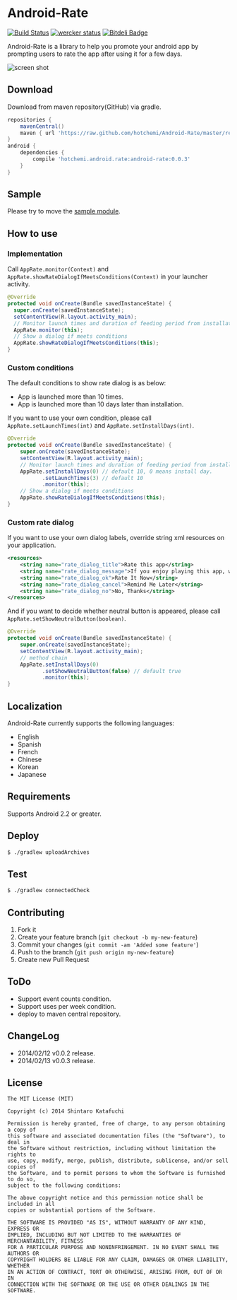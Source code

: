 Android-Rate
============

[![Build Status](https://travis-ci.org/hotchemi/Android-Rate.png?branch=master)](https://travis-ci.org/hotchemi/Android-Rate)
[![wercker status](https://app.wercker.com/status/787f5e7eb79d3b44b9bb7a63b3a6d2b7/s/ "wercker status")](https://app.wercker.com/project/bykey/787f5e7eb79d3b44b9bb7a63b3a6d2b7)
[![Bitdeli Badge](https://d2weczhvl823v0.cloudfront.net/hotchemi/android-rate/trend.png)](https://bitdeli.com/free "Bitdeli Badge")

Android-Rate is a library to help you promote your android app by prompting users to rate the app after using it for a few days.

![screen shot](https://raw2.github.com/hotchemi/Android-Rate/master/documents/screen_shot.png)

## Download

Download from maven repository(GitHub) via gradle.

```groovy
repositories {
    mavenCentral()
    maven { url 'https://raw.github.com/hotchemi/Android-Rate/master/repository/' }
}
android {
    dependencies {
        compile 'hotchemi.android.rate:android-rate:0.0.3'
    }
}
```

## Sample

Please try to move the [sample module](https://github.com/hotchemi/Android-Rate/tree/master/sample/).

## How to use

### Implementation

Call `AppRate.monitor(Context)` and `AppRate.showRateDialogIfMeetsConditions(Context)` in your launcher activity.

```java
@Override
protected void onCreate(Bundle savedInstanceState) {
  super.onCreate(savedInstanceState);
  setContentView(R.layout.activity_main);
  // Monitor launch times and duration of feeding period from installation
  AppRate.monitor(this);
  // Show a dialog if meets conditions
  AppRate.showRateDialogIfMeetsConditions(this);
}
```

### Custom conditions

The default conditions to show rate dialog is as below:

* App is launched more than 10 times.
* App is launched more than 10 days later than installation.

If you want to use your own condition, please call `AppRate.setLaunchTimes(int)` and `AppRate.setInstallDays(int)`.

```java
@Override
protected void onCreate(Bundle savedInstanceState) {
    super.onCreate(savedInstanceState);
    setContentView(R.layout.activity_main);
    // Monitor launch times and duration of feeding period from installation
    AppRate.setInstallDays(0) // default 10, 0 means install day.
           .setLaunchTimes(3) // default 10
           .monitor(this);
    // Show a dialog if meets conditions
    AppRate.showRateDialogIfMeetsConditions(this);
}
```

### Custom rate dialog

If you want to use your own dialog labels, override string xml resources on your application.

```xml
<resources>
    <string name="rate_dialog_title">Rate this app</string>
    <string name="rate_dialog_message">If you enjoy playing this app, would you mind taking a moment to rate it? It won\'t take more than a minute. Thanks for your support!</string>
    <string name="rate_dialog_ok">Rate It Now</string>
    <string name="rate_dialog_cancel">Remind Me Later</string>
    <string name="rate_dialog_no">No, Thanks</string>
</resources>
```
And if you want to decide whether neutral button is appeared, please call `AppRate.setShowNeutralButton(boolean)`.

```java
@Override
protected void onCreate(Bundle savedInstanceState) {
    super.onCreate(savedInstanceState);
    setContentView(R.layout.activity_main);
    // method chain
    AppRate.setInstallDays(0)
           .setShowNeutralButton(false) // default true
           .monitor(this);
}
```

## Localization

Android-Rate currently supports the following languages:

- English
- Spanish
- French
- Chinese
- Korean
- Japanese

## Requirements

Supports Android 2.2 or greater.

## Deploy

```sh
$ ./gradlew uploadArchives
```

## Test

```sh
$ ./gradlew connectedCheck
```

## Contributing

1. Fork it
2. Create your feature branch (`git checkout -b my-new-feature`)
3. Commit your changes (`git commit -am 'Added some feature'`)
4. Push to the branch (`git push origin my-new-feature`)
5. Create new Pull Request

## ToDo

- Support event counts condition.
- Support uses per week condition.
- deploy to maven central repository.

## ChangeLog

- 2014/02/12 v0.0.2 release.
- 2014/02/13 v0.0.3 release.

## License

```
The MIT License (MIT)

Copyright (c) 2014 Shintaro Katafuchi

Permission is hereby granted, free of charge, to any person obtaining a copy of
this software and associated documentation files (the "Software"), to deal in
the Software without restriction, including without limitation the rights to
use, copy, modify, merge, publish, distribute, sublicense, and/or sell copies of
the Software, and to permit persons to whom the Software is furnished to do so,
subject to the following conditions:

The above copyright notice and this permission notice shall be included in all
copies or substantial portions of the Software.

THE SOFTWARE IS PROVIDED "AS IS", WITHOUT WARRANTY OF ANY KIND, EXPRESS OR
IMPLIED, INCLUDING BUT NOT LIMITED TO THE WARRANTIES OF MERCHANTABILITY, FITNESS
FOR A PARTICULAR PURPOSE AND NONINFRINGEMENT. IN NO EVENT SHALL THE AUTHORS OR
COPYRIGHT HOLDERS BE LIABLE FOR ANY CLAIM, DAMAGES OR OTHER LIABILITY, WHETHER
IN AN ACTION OF CONTRACT, TORT OR OTHERWISE, ARISING FROM, OUT OF OR IN
CONNECTION WITH THE SOFTWARE OR THE USE OR OTHER DEALINGS IN THE SOFTWARE.
```
